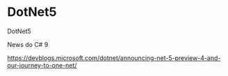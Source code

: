 # DotNet5
DotNet5

News do C# 9

https://devblogs.microsoft.com/dotnet/announcing-net-5-preview-4-and-our-journey-to-one-net/
